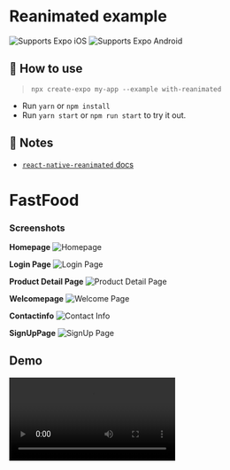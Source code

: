 # Reanimated example

<p>
  <!-- iOS -->
  <img alt="Supports Expo iOS" longdesc="Supports Expo iOS" src="https://img.shields.io/badge/iOS-4630EB.svg?style=flat-square&logo=APPLE&labelColor=999999&logoColor=fff" />
  <!-- Android -->
  <img alt="Supports Expo Android" longdesc="Supports Expo Android" src="https://img.shields.io/badge/Android-4630EB.svg?style=flat-square&logo=ANDROID&labelColor=A4C639&logoColor=fff" />
  <!-- Web -->
</p>

## 🚀 How to use

> `npx create-expo my-app --example with-reanimated`

- Run `yarn` or `npm install`
- Run `yarn start` or `npm run start` to try it out.

## 📝 Notes

- [`react-native-reanimated` docs](https://docs.swmansion.com/react-native-reanimated/)
# FastFood

### Screenshots

**Homepage**
![Homepage](assets/screensnap/HomePage.png)

**Login Page**
![Login Page](assets/screensnap/LoginPage.png)

**Product Detail Page**
![Product Detail Page](assets/screensnap/ProductDetail.png)

**Welcomepage**
![Welcome Page](assets/screensnap/WelcomePage.png)

**Contactinfo**
![Contact Info](assets/screensnap/ContactInfo.png)

**SignUpPage**
![SignUp Page](assets/screensnap/SignUpPage.png)

## Demo

![Screen Recording](assets/screen-recording.mov)
